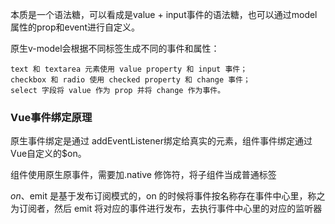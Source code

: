 本质是一个语法糖，可以看成是value + input事件的语法糖，也可以通过model属性的prop和event进行自定义。

原生v-model会根据不同标签生成不同的事件和属性：

    text 和 textarea 元素使用 value property 和 input 事件；
    checkbox 和 radio 使用 checked property 和 change 事件；
    select 字段将 value 作为 prop 并将 change 作为事件。


### Vue事件绑定原理

  原生事件绑定是通过 addEventListener绑定给真实的元素，组件事件绑定通过Vue自定义的$on。

  组件使用原生原事件，需要加.native 修饰符，将子组件当成普通标签

  $on、$emit 是基于发布订阅模式的，on 的时候将事件按名称存在事件中心里，称之为订阅者，然后 emit 将对应的事件进行发布，去执行事件中心里的对应的监听器